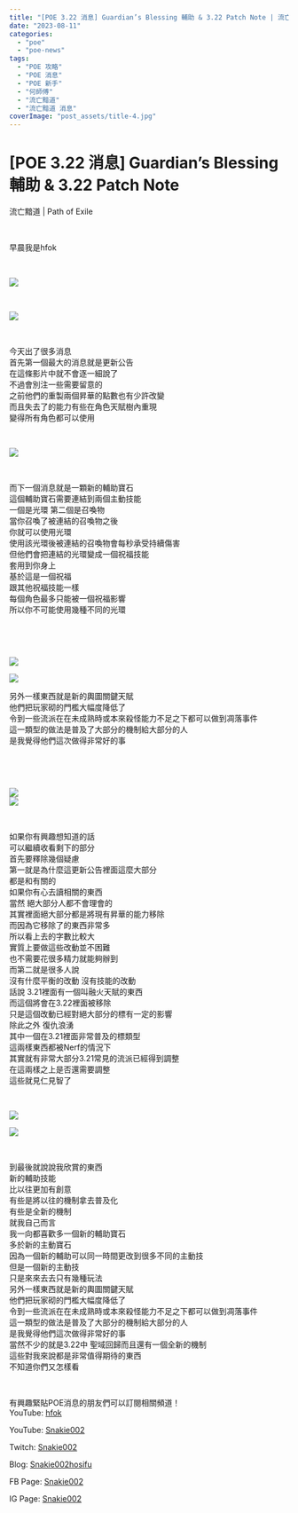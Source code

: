 ```yaml
---
title: "[POE 3.22 消息] Guardian’s Blessing 輔助 & 3.22 Patch Note | 流亡黯道 | Path of Exile"
date: "2023-08-11"
categories: 
  - "poe"
  - "poe-news"
tags: 
  - "POE 攻略"
  - "POE 消息"
  - "POE 新手"
  - "何師傅"
  - "流亡黯道"
  - "流亡黯道 消息"
coverImage: "post_assets/title-4.jpg"
---
```


# \[POE 3.22 消息\] Guardian’s Blessing 輔助 & 3.22 Patch Note  
流亡黯道 | Path of Exile

  
   

  
早晨我是hfok  

  
   

  
![](post_assets/1-PN-Old-Ascendecy-Node-to-Tree-1024x576.jpg)  

  
   

  
![](post_assets/5-Ruthless-1024x576.jpg)  

  
   

  
今天出了很多消息  
首先第一個最大的消息就是更新公告  
在這條影片中就不會逐一細說了  
不過會別注一些需要留意的  
之前他們的重製兩個昇華的點數也有少許改變  
而且失去了的能力有些在角色天賦樹內重現  
變得所有角色都可以使用  

  
   

  
![](post_assets/2-Guardians-Blessing--1024x576.jpg)  

  
   

  
而下一個消息就是一顆新的輔助寶石  
這個輔助寶石需要連結到兩個主動技能  
一個是光環 第二個是召喚物  
當你召喚了被連結的召喚物之後  
你就可以使用光環  
使用該光環後被連結的召喚物會每秒承受持續傷害  
但他們會把連結的光環變成一個祝福技能  
套用到你身上  
基於這是一個祝福  
跟其他祝福技能一樣  
每個角色最多只能被一個祝福影響  
所以你不可能使用幾種不同的光環  

  
   

  
   

  
![](post_assets/7-Like-4-1024x576.jpg)  

  
![](post_assets/7-Like-3-1024x576.jpg)  

  
另外一樣東西就是新的輿圖關鍵天賦  
他們把玩家砌的門檻大幅度降低了  
令到一些流派在在未成熟時或本來殺怪能力不足之下都可以做到凋落事件  
這一類型的做法是普及了大部分的機制給大部分的人  
是我覺得他們這次做得非常好的事  

  
   

  
   

  
![](post_assets/7-Like-6-1024x576.jpg)  
![](post_assets/7-Like-1-1024x576.jpg)  

  
   

  
如果你有興趣想知道的話  
可以繼續收看剩下的部分  
首先要釋除幾個疑慮  
第一就是為什麼這更新公告裡面這麼大部分  
都是和有關的  
如果你有心去讀相關的東西  
當然 絕大部分人都不會理會的  
其實裡面絕大部分都是將現有昇華的能力移除  
而因為它移除了的東西非常多  
所以看上去的字數比較大  
實質上要做這些改動並不困難  
也不需要花很多精力就能夠辦到  
而第二就是很多人說  
沒有什麼平衡的改動 沒有技能的改動  
話說 3.21裡面有一個叫融火天賦的東西  
而這個將會在3.22裡面被移除  
只是這個改動已經對絕大部分的標有一定的影響  
除此之外 復仇浪湧  
其中一個在3.21裡面非常普及的標類型  
這兩樣東西都被Nerf的情況下  
其實就有非常大部分3.21常見的流派已經得到調整  
在這兩樣之上是否還需要調整  
這些就見仁見智了  

  
   

  
![](post_assets/3-Free-Box-1024x576.jpg)  

  
![](post_assets/7-Like-1-1024x576.jpg)  

  
   

  
到最後就說說我欣賞的東西  
新的輔助技能  
比以往更加有創意  
有些是將以往的機制拿去普及化  
有些是全新的機制  
就我自己而言  
我一向都喜歡多一個新的輔助寶石  
多於新的主動寶石  
因為一個新的輔助可以同一時間更改到很多不同的主動技  
但是一個新的主動技  
只是來來去去只有幾種玩法  
另外一樣東西就是新的輿圖關鍵天賦  
他們把玩家砌的門檻大幅度降低了  
令到一些流派在在未成熟時或本來殺怪能力不足之下都可以做到凋落事件  
這一類型的做法是普及了大部分的機制給大部分的人  
是我覺得他們這次做得非常好的事  
當然不少的就是3.22中 聖域回歸而且還有一個全新的機制  
這些對我來說都是非常值得期待的東西  
不知道你們又怎樣看  

  
   

  
有興趣緊貼POE消息的朋友們可以訂閱相關頻道！  
YouTube: [hfok](https://www.youtube.com/channel/UC2m4uqcEr8pIxkO6odaDHjw/)  

  
YouTube: [Snakie002](https://www.youtube.com/c/Snakie002/)  

  
Twitch: [Snakie002](https://www.twitch.tv/snakie002/)  

  
Blog: [Snakie002hosifu](https://snakie002hosifu.blog/)  

  
FB Page: [Snakie002](https://www.facebook.com/Snakie002/)  

  
IG Page: [Snakie002](https://www.instagram.com/snakie002/)
